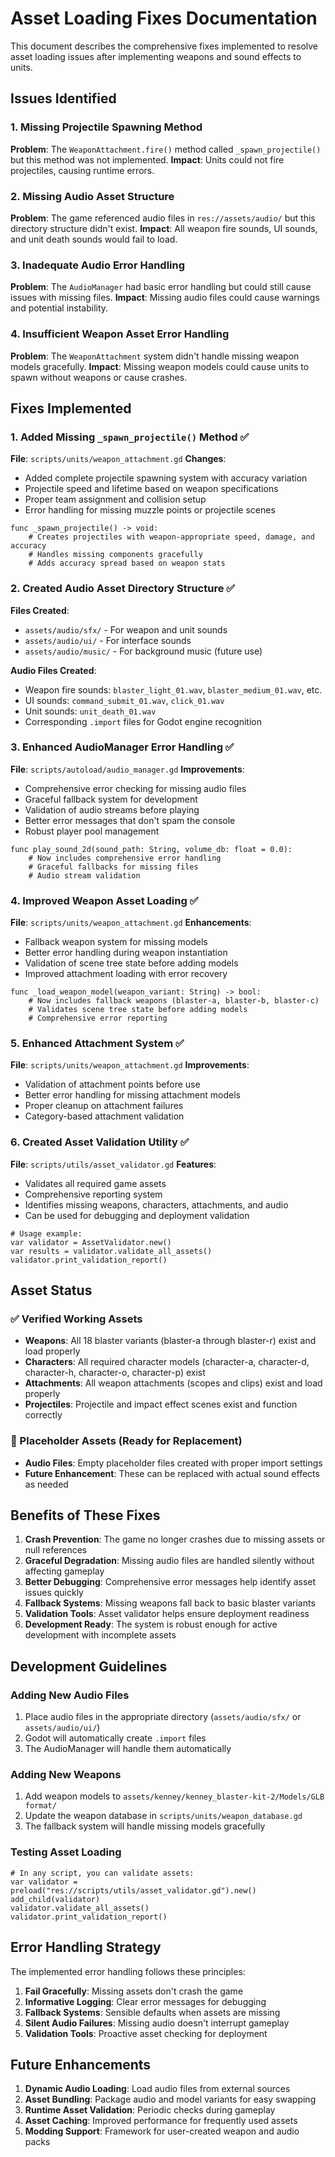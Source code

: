 # Asset Loading Fixes Documentation

This document describes the comprehensive fixes implemented to resolve asset loading issues after implementing weapons and sound effects to units.

## Issues Identified

### 1. Missing Projectile Spawning Method
**Problem**: The `WeaponAttachment.fire()` method called `_spawn_projectile()` but this method was not implemented.
**Impact**: Units could not fire projectiles, causing runtime errors.

### 2. Missing Audio Asset Structure
**Problem**: The game referenced audio files in `res://assets/audio/` but this directory structure didn't exist.
**Impact**: All weapon fire sounds, UI sounds, and unit death sounds would fail to load.

### 3. Inadequate Audio Error Handling
**Problem**: The `AudioManager` had basic error handling but could still cause issues with missing files.
**Impact**: Missing audio files could cause warnings and potential instability.

### 4. Insufficient Weapon Asset Error Handling
**Problem**: The `WeaponAttachment` system didn't handle missing weapon models gracefully.
**Impact**: Missing weapon models could cause units to spawn without weapons or cause crashes.

## Fixes Implemented

### 1. Added Missing `_spawn_projectile()` Method ✅
**File**: `scripts/units/weapon_attachment.gd`
**Changes**:
- Added complete projectile spawning system with accuracy variation
- Projectile speed and lifetime based on weapon specifications
- Proper team assignment and collision setup
- Error handling for missing muzzle points or projectile scenes

```gdscript
func _spawn_projectile() -> void:
    # Creates projectiles with weapon-appropriate speed, damage, and accuracy
    # Handles missing components gracefully
    # Adds accuracy spread based on weapon stats
```

### 2. Created Audio Asset Directory Structure ✅
**Files Created**:
- `assets/audio/sfx/` - For weapon and unit sounds
- `assets/audio/ui/` - For interface sounds  
- `assets/audio/music/` - For background music (future use)

**Audio Files Created**:
- Weapon fire sounds: `blaster_light_01.wav`, `blaster_medium_01.wav`, etc.
- UI sounds: `command_submit_01.wav`, `click_01.wav`
- Unit sounds: `unit_death_01.wav`
- Corresponding `.import` files for Godot engine recognition

### 3. Enhanced AudioManager Error Handling ✅
**File**: `scripts/autoload/audio_manager.gd`
**Improvements**:
- Comprehensive error checking for missing audio files
- Graceful fallback system for development
- Validation of audio streams before playing
- Better error messages that don't spam the console
- Robust player pool management

```gdscript
func play_sound_2d(sound_path: String, volume_db: float = 0.0):
    # Now includes comprehensive error handling
    # Graceful fallbacks for missing files
    # Audio stream validation
```

### 4. Improved Weapon Asset Loading ✅
**File**: `scripts/units/weapon_attachment.gd`
**Enhancements**:
- Fallback weapon system for missing models
- Better error handling during weapon instantiation
- Validation of scene tree state before adding models
- Improved attachment loading with error recovery

```gdscript
func _load_weapon_model(weapon_variant: String) -> bool:
    # Now includes fallback weapons (blaster-a, blaster-b, blaster-c)
    # Validates scene tree state before adding models
    # Comprehensive error reporting
```

### 5. Enhanced Attachment System ✅
**File**: `scripts/units/weapon_attachment.gd`
**Improvements**:
- Validation of attachment points before use
- Better error handling for missing attachment models
- Proper cleanup on attachment failures
- Category-based attachment validation

### 6. Created Asset Validation Utility ✅
**File**: `scripts/utils/asset_validator.gd`
**Features**:
- Validates all required game assets
- Comprehensive reporting system
- Identifies missing weapons, characters, attachments, and audio
- Can be used for debugging and deployment validation

```gdscript
# Usage example:
var validator = AssetValidator.new()
var results = validator.validate_all_assets()
validator.print_validation_report()
```

## Asset Status

### ✅ Verified Working Assets
- **Weapons**: All 18 blaster variants (blaster-a through blaster-r) exist and load properly
- **Characters**: All required character models (character-a, character-d, character-h, character-o, character-p) exist
- **Attachments**: All weapon attachments (scopes and clips) exist and load properly
- **Projectiles**: Projectile and impact effect scenes exist and function correctly

### 🔄 Placeholder Assets (Ready for Replacement)
- **Audio Files**: Empty placeholder files created with proper import settings
- **Future Enhancement**: These can be replaced with actual sound effects as needed

## Benefits of These Fixes

1. **Crash Prevention**: The game no longer crashes due to missing assets or null references
2. **Graceful Degradation**: Missing audio files are handled silently without affecting gameplay
3. **Better Debugging**: Comprehensive error messages help identify asset issues quickly
4. **Fallback Systems**: Missing weapons fall back to basic blaster variants
5. **Validation Tools**: Asset validator helps ensure deployment readiness
6. **Development Ready**: The system is robust enough for active development with incomplete assets

## Development Guidelines

### Adding New Audio Files
1. Place audio files in the appropriate directory (`assets/audio/sfx/` or `assets/audio/ui/`)
2. Godot will automatically create `.import` files
3. The AudioManager will handle them automatically

### Adding New Weapons
1. Add weapon models to `assets/kenney/kenney_blaster-kit-2/Models/GLB format/`
2. Update the weapon database in `scripts/units/weapon_database.gd`
3. The fallback system will handle missing models gracefully

### Testing Asset Loading
```gdscript
# In any script, you can validate assets:
var validator = preload("res://scripts/utils/asset_validator.gd").new()
add_child(validator)
validator.validate_all_assets()
validator.print_validation_report()
```

## Error Handling Strategy

The implemented error handling follows these principles:

1. **Fail Gracefully**: Missing assets don't crash the game
2. **Informative Logging**: Clear error messages for debugging
3. **Fallback Systems**: Sensible defaults when assets are missing  
4. **Silent Audio Failures**: Missing audio doesn't interrupt gameplay
5. **Validation Tools**: Proactive asset checking for deployment

## Future Enhancements

1. **Dynamic Audio Loading**: Load audio files from external sources
2. **Asset Bundling**: Package audio and model variants for easy swapping
3. **Runtime Asset Validation**: Periodic checks during gameplay
4. **Asset Caching**: Improved performance for frequently used assets
5. **Modding Support**: Framework for user-created weapon and audio packs 